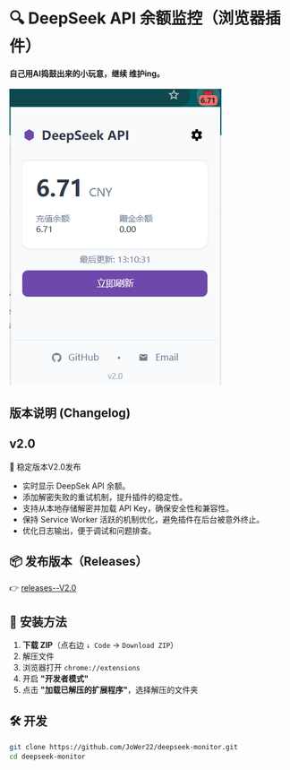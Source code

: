 # 🔍 DeepSeek API 余额监控（浏览器插件）
#### 自己用AI捣鼓出来的小玩意，继续 维护ing。
![插件截图](assets/screenshot.png)

## 版本说明 (Changelog)
## v2.0
🎉 稳定版本V2.0发布
- 实时显示 DeepSek API 余额。
- 添加解密失败的重试机制，提升插件的稳定性。
- 支持从本地存储解密并加载 API Key，确保安全性和兼容性。
- 保持 Service Worker 活跃的机制优化，避免插件在后台被意外终止。
- 优化日志输出，便于调试和问题排查。

## 📦 发布版本（Releases）
👉 [releases--V2.0](https://github.com/JoWer22/deepseek-monitor/releases)

## 🚀 安装方法
1. **下载 ZIP**（点右边 `↓ Code` → `Download ZIP`）
2. 解压文件
3. 浏览器打开 `chrome://extensions`
4. 开启 **"开发者模式"**
5. 点击 **"加载已解压的扩展程序"**，选择解压的文件夹

## 🛠️ 开发
```bash
git clone https://github.com/JoWer22/deepseek-monitor.git
cd deepseek-monitor
